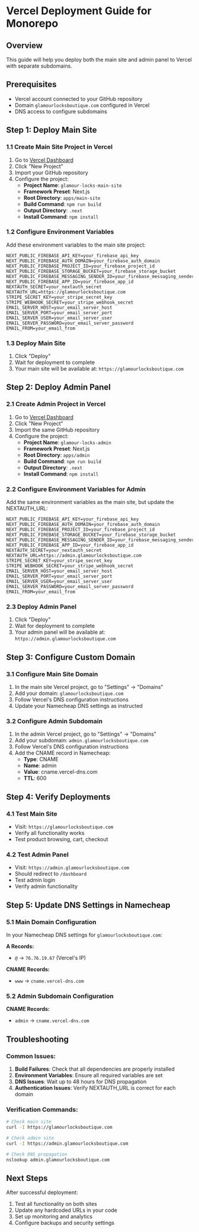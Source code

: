 # Vercel Deployment Guide for Monorepo

## Overview
This guide will help you deploy both the main site and admin panel to Vercel with separate subdomains.

## Prerequisites
- Vercel account connected to your GitHub repository
- Domain `glamourlocksboutique.com` configured in Vercel
- DNS access to configure subdomains

## Step 1: Deploy Main Site

### 1.1 Create Main Site Project in Vercel
1. Go to [Vercel Dashboard](https://vercel.com/dashboard)
2. Click "New Project"
3. Import your GitHub repository
4. Configure the project:
   - **Project Name**: `glamour-locks-main-site`
   - **Framework Preset**: Next.js
   - **Root Directory**: `apps/main-site`
   - **Build Command**: `npm run build`
   - **Output Directory**: `.next`
   - **Install Command**: `npm install`

### 1.2 Configure Environment Variables
Add these environment variables to the main site project:
```
NEXT_PUBLIC_FIREBASE_API_KEY=your_firebase_api_key
NEXT_PUBLIC_FIREBASE_AUTH_DOMAIN=your_firebase_auth_domain
NEXT_PUBLIC_FIREBASE_PROJECT_ID=your_firebase_project_id
NEXT_PUBLIC_FIREBASE_STORAGE_BUCKET=your_firebase_storage_bucket
NEXT_PUBLIC_FIREBASE_MESSAGING_SENDER_ID=your_firebase_messaging_sender_id
NEXT_PUBLIC_FIREBASE_APP_ID=your_firebase_app_id
NEXTAUTH_SECRET=your_nextauth_secret
NEXTAUTH_URL=https://glamourlocksboutique.com
STRIPE_SECRET_KEY=your_stripe_secret_key
STRIPE_WEBHOOK_SECRET=your_stripe_webhook_secret
EMAIL_SERVER_HOST=your_email_server_host
EMAIL_SERVER_PORT=your_email_server_port
EMAIL_SERVER_USER=your_email_server_user
EMAIL_SERVER_PASSWORD=your_email_server_password
EMAIL_FROM=your_email_from
```

### 1.3 Deploy Main Site
1. Click "Deploy"
2. Wait for deployment to complete
3. Your main site will be available at: `https://glamourlocksboutique.com`

## Step 2: Deploy Admin Panel

### 2.1 Create Admin Project in Vercel
1. Go to [Vercel Dashboard](https://vercel.com/dashboard)
2. Click "New Project"
3. Import the same GitHub repository
4. Configure the project:
   - **Project Name**: `glamour-locks-admin`
   - **Framework Preset**: Next.js
   - **Root Directory**: `apps/admin`
   - **Build Command**: `npm run build`
   - **Output Directory**: `.next`
   - **Install Command**: `npm install`

### 2.2 Configure Environment Variables for Admin
Add the same environment variables as the main site, but update the NEXTAUTH_URL:
```
NEXT_PUBLIC_FIREBASE_API_KEY=your_firebase_api_key
NEXT_PUBLIC_FIREBASE_AUTH_DOMAIN=your_firebase_auth_domain
NEXT_PUBLIC_FIREBASE_PROJECT_ID=your_firebase_project_id
NEXT_PUBLIC_FIREBASE_STORAGE_BUCKET=your_firebase_storage_bucket
NEXT_PUBLIC_FIREBASE_MESSAGING_SENDER_ID=your_firebase_messaging_sender_id
NEXT_PUBLIC_FIREBASE_APP_ID=your_firebase_app_id
NEXTAUTH_SECRET=your_nextauth_secret
NEXTAUTH_URL=https://admin.glamourlocksboutique.com
STRIPE_SECRET_KEY=your_stripe_secret_key
STRIPE_WEBHOOK_SECRET=your_stripe_webhook_secret
EMAIL_SERVER_HOST=your_email_server_host
EMAIL_SERVER_PORT=your_email_server_port
EMAIL_SERVER_USER=your_email_server_user
EMAIL_SERVER_PASSWORD=your_email_server_password
EMAIL_FROM=your_email_from
```

### 2.3 Deploy Admin Panel
1. Click "Deploy"
2. Wait for deployment to complete
3. Your admin panel will be available at: `https://admin.glamourlocksboutique.com`

## Step 3: Configure Custom Domain

### 3.1 Configure Main Site Domain
1. In the main site Vercel project, go to "Settings" → "Domains"
2. Add your domain: `glamourlocksboutique.com`
3. Follow Vercel's DNS configuration instructions
4. Update your Namecheap DNS settings as instructed

### 3.2 Configure Admin Subdomain
1. In the admin Vercel project, go to "Settings" → "Domains"
2. Add your subdomain: `admin.glamourlocksboutique.com`
3. Follow Vercel's DNS configuration instructions
4. Add the CNAME record in Namecheap:
   - **Type**: CNAME
   - **Name**: admin
   - **Value**: cname.vercel-dns.com
   - **TTL**: 600

## Step 4: Verify Deployments

### 4.1 Test Main Site
- Visit: `https://glamourlocksboutique.com`
- Verify all functionality works
- Test product browsing, cart, checkout

### 4.2 Test Admin Panel
- Visit: `https://admin.glamourlocksboutique.com`
- Should redirect to `/dashboard`
- Test admin login
- Verify admin functionality

## Step 5: Update DNS Settings in Namecheap

### 5.1 Main Domain Configuration
In your Namecheap DNS settings for `glamourlocksboutique.com`:

**A Records:**
- `@` → `76.76.19.67` (Vercel's IP)

**CNAME Records:**
- `www` → `cname.vercel-dns.com`

### 5.2 Admin Subdomain Configuration
**CNAME Records:**
- `admin` → `cname.vercel-dns.com`

## Troubleshooting

### Common Issues:
1. **Build Failures**: Check that all dependencies are properly installed
2. **Environment Variables**: Ensure all required variables are set
3. **DNS Issues**: Wait up to 48 hours for DNS propagation
4. **Authentication Issues**: Verify NEXTAUTH_URL is correct for each domain

### Verification Commands:
```bash
# Check main site
curl -I https://glamourlocksboutique.com

# Check admin site
curl -I https://admin.glamourlocksboutique.com

# Check DNS propagation
nslookup admin.glamourlocksboutique.com
```

## Next Steps
After successful deployment:
1. Test all functionality on both sites
2. Update any hardcoded URLs in your code
3. Set up monitoring and analytics
4. Configure backups and security settings



